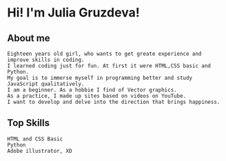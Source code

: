 # **Hi! I'm Julia Gruzdeva!**
## About me
    Eighteen years old girl, who wants to get greate experience and improve skills in coding.
    I learned coding just for fun. At first it were HTML,CSS basic and Python.
    My goal is to immerse myself in programming better and study JavaScript qualitatively.
    I am a beginner. As a hobbie I find of Vector graphics.
    As a practice, I made up sites based on videos on YouTube. 
    I want to develop and delve into the direction that brings happiness.
## Top Skills
    HTML and CSS Basic
    Python
    Adobe illustrator, XD
      